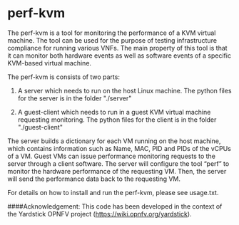 # perf-kvm
The perf-kvm is a tool for monitoring the performance of a KVM virtual machine. The tool can be used for the purpose of testing infrastructure compliance for running various VNFs. The main property of this tool is that it can monitor both hardware events as well as software events of a specific KVM-based virtual machine. 

The perf-kvm is consists of two parts:

  1. A server which needs to run on the host Linux machine. The python files for the server is in the folder "./server"

  2. A guest-client which needs to run in a guest KVM virtual machine requesting monitoring. The python files for the client is in the folder "./guest-client"

The server builds a dictionary for each VM running on the host machine, which contains information such as Name, MAC,  PID and PIDs of the vCPUs of a VM. Guest VMs can issue performance monitoring requests to the server through a client software. The server will configure the tool “perf” to monitor the hardware performance of the requesting VM. Then, the server will send the performance data back to the requesting VM.

For details on how to install and run the perf-kvm, please see usage.txt.

####Acknowledgement:
This code has been developed in the context of the Yardstick OPNFV project (https://wiki.opnfv.org/yardstick).
